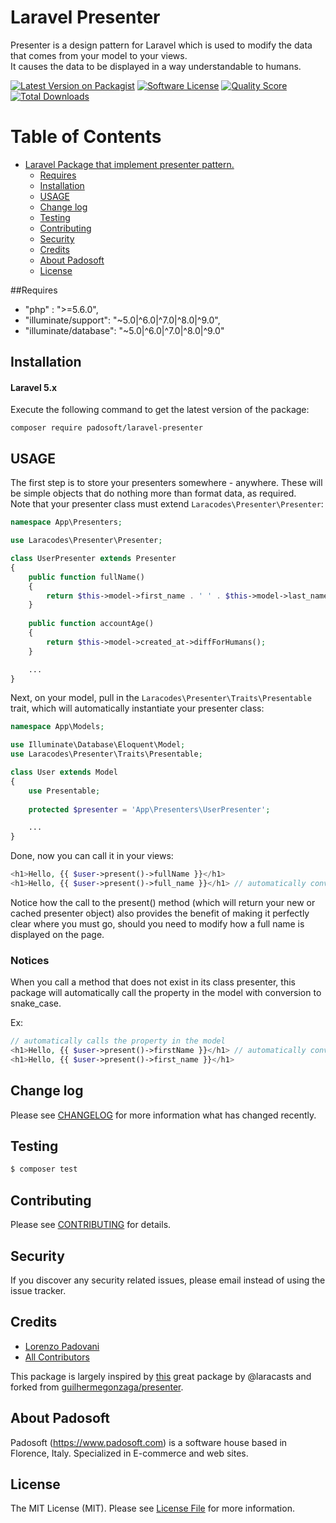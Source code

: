 # Laravel Presenter

Presenter is a design pattern for Laravel which is used to modify the data that comes from your model to your views.
<br>
It causes the data to be displayed in a way understandable to humans.

[![Latest Version on Packagist](https://img.shields.io/packagist/v/padosoft/laravel-presenter.svg?style=flat-square)](https://packagist.org/packages/padosoft/laravel-presenter)
[![Software License](https://img.shields.io/badge/license-MIT-brightgreen.svg?style=flat-square)](LICENSE.md)
[![Quality Score](https://img.shields.io/scrutinizer/g/padosoft/laravel-presenter.svg?style=flat-square)](https://scrutinizer-ci.com/g/padosoft/laravel-presenter)
[![Total Downloads](https://img.shields.io/packagist/dt/padosoft/laravel-presenter.svg?style=flat-square)](https://packagist.org/packages/padosoft/laravel-presenter)

Table of Contents
=================

   * [Laravel Package that implement presenter pattern.](#laravel-package-that-implement-presenter-pattern)
      * [Requires](#requires)
      * [Installation](#installation)
      * [USAGE](#usage)
      * [Change log](#change-log)
      * [Testing](#testing)
      * [Contributing](#contributing)
      * [Security](#security)
      * [Credits](#credits)
      * [About Padosoft](#about-padosoft)
      * [License](#license)

##Requires
  
- "php" : ">=5.6.0",
- "illuminate/support": "~5.0|^6.0|^7.0|^8.0|^9.0",
- "illuminate/database": "~5.0|^6.0|^7.0|^8.0|^9.0"

## Installation

#### Laravel 5.x

Execute the following command to get the latest version of the package:

```terminal
composer require padosoft/laravel-presenter
```

## USAGE

The first step is to store your presenters somewhere - anywhere. These will be simple objects that do nothing more than format data, as required.
<br>
Note that your presenter class must extend ```Laracodes\Presenter\Presenter```:

```php
namespace App\Presenters;

use Laracodes\Presenter\Presenter;

class UserPresenter extends Presenter
{
    public function fullName()
    {
        return $this->model->first_name . ' ' . $this->model->last_name;
    }
    
    public function accountAge()
    {
        return $this->model->created_at->diffForHumans();
    }

    ...
}
```

Next, on your model, pull in the ```Laracodes\Presenter\Traits\Presentable``` trait, which will automatically instantiate your presenter class:

```php
namespace App\Models;

use Illuminate\Database\Eloquent\Model;
use Laracodes\Presenter\Traits\Presentable;

class User extends Model
{
    use Presentable;
    
    protected $presenter = 'App\Presenters\UserPresenter';

    ...
}
```

Done, now you can call it in your views:

```php
<h1>Hello, {{ $user->present()->fullName }}</h1>
<h1>Hello, {{ $user->present()->full_name }}</h1> // automatically convert to camelCase
```

Notice how the call to the present() method (which will return your new or cached presenter object) also provides the benefit of making it perfectly clear where you must go, should you need to modify how a full name is displayed on the page.

### Notices

When you call a method that does not exist in its class presenter, this package will automatically call the property in the model with conversion to snake_case.

Ex:

```php
// automatically calls the property in the model
<h1>Hello, {{ $user->present()->firstName }}</h1> // automatically convert to snake_case
<h1>Hello, {{ $user->present()->first_name }}</h1>
```

## Change log

Please see [CHANGELOG](CHANGELOG.md) for more information what has changed recently.

## Testing

``` bash
$ composer test
```

## Contributing

Please see [CONTRIBUTING](CONTRIBUTING.md) for details.

## Security

If you discover any security related issues, please email instead of using the issue tracker.

## Credits
- [Lorenzo Padovani](https://github.com/lopadova)
- [All Contributors](../../contributors)

This package is largely inspired by <a href="https://github.com/laracasts/Presenter">this</a> great package by @laracasts
and forked from <a href="https://github.com/guilhermegonzaga/presenter">guilhermegonzaga/presenter</a>.

## About Padosoft
Padosoft (https://www.padosoft.com) is a software house based in Florence, Italy. Specialized in E-commerce and web sites.

## License

The MIT License (MIT). Please see [License File](LICENSE.md) for more information.

